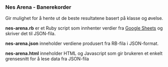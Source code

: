 ### Nes Arena - Banerekorder

Gir mulighet for å hente ut de beste resultatene basert på klasse og øvelse.

**nes-arena.rb** er et Ruby script som innhenter verdier fra [Google Sheets](https://docs.google.com/spreadsheets/d/1zA44L7hW48u4mY8RAxR3xK11XJn6eSExLoXHG6mN4gc/edit?usp=sharing) og skriver det til JSON-fila.

**nes-arena.json** inneholder verdiene produsert fra RB-fila i JSON-format.

**nes-arena.html** inneholder HTML og Javascript som gir brukeren et enkelt grensesnitt for å lese data fra JSON-fila
